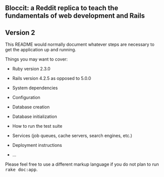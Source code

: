 ## Bloccit: a Reddit replica to teach the fundamentals of web development and Rails
## Version 2

This README would normally document whatever steps are necessary to get the
application up and running.

Things you may want to cover:

* Ruby version 2.3.0
* Rails version 4.2.5 as opposed to 5.0.0

* System dependencies

* Configuration

* Database creation

* Database initialization

* How to run the test suite

* Services (job queues, cache servers, search engines, etc.)

* Deployment instructions

* ...


Please feel free to use a different markup language if you do not plan to run
<tt>rake doc:app</tt>.
